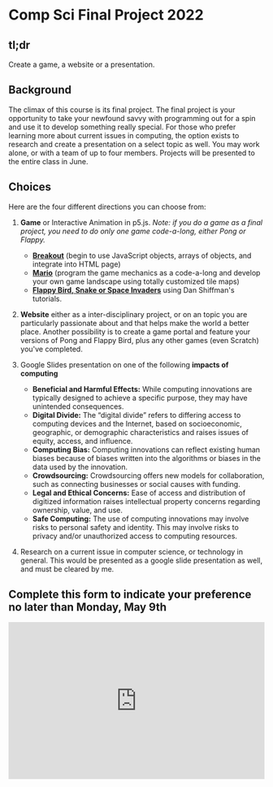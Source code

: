 # Comp Sci Final Project 2022

## tl;dr
Create a game, a website or a presentation.

## Background
The climax of this course is its final project. The final project is your opportunity to take your newfound savvy with programming out for a spin and use it to develop something really special.
For those who prefer learning more about current issues in computing, the option exists to research and create a presentation on a select topic as well. You may work alone, or with a team of up to four members.
Projects will be presented to the entire class in June.

## Choices
Here are the four different directions you can choose from:

1. **Game** or Interactive Animation in p5.js. 
*Note: if you do a game as a final project, you need to do only one game code-a-long, either Pong or Flappy.*
	- **[Breakout](https://cs50nestm.github.io/web/breakout2022/)** (begin to use JavaScript objects, arrays of objects, and integrate into HTML page)
	- **[Mario](https://cs50nestm.github.io/web/mario/)** (program the game mechanics as a code-a-long and develop your own game landscape using totally customized tile maps)
	- **[Flappy Bird, Snake or Space Invaders](https://thecodingtrain.com/CodingChallenges/115-snake-game-redux.html)** using Dan Shiffman's tutorials.

2. **Website** either as a inter-disciplinary project, or on an topic you are particularly passionate about and that helps make the world a better place. Another possibility is to create a game portal and feature your versions of Pong and Flappy Bird, plus any other games (even Scratch) you've completed.
3. Google Slides presentation on one of the following **impacts of computing**
	- **Beneficial and Harmful Effects:** While computing innovations are typically designed to achieve a specific purpose, they may have unintended consequences.
	- **Digital Divide:** The “digital divide” refers to differing access to computing devices and the Internet, based on socioeconomic, geographic, or demographic characteristics and raises issues of equity, access, and influence.
	- **Computing Bias:** Computing innovations can reflect existing human biases because of biases written into the algorithms or biases in the data used by the innovation.
	- **Crowdsourcing:** Crowdsourcing offers new models for collaboration, such as connecting businesses or social causes with funding.
	- **Legal and Ethical Concerns:** Ease of access and distribution of digitized information raises intellectual property concerns regarding ownership, value, and use.
	- **Safe Computing:** The use of computing innovations may involve risks to personal safety and identity. This may involve risks to privacy and/or unauthorized access to computing resources.
4. Research on a current issue in computer science, or technology in general. This would be presented as a google slide presentation as well, and must be cleared by me.

## Complete this form to indicate your preference no later than Monday, May 9th

<style type="text/css">
.iframe_container {
	position: relative;
	padding-bottom: 56.25%; 
	padding-top: 25px;
	height: 0;
	margin-bottom: 30px;
	background-color: #bdd4fb;
}

.iframe_container iframe {
	position: absolute;
	top: 0;
	left: 0;
	width: 100%;
	height: 100%;
}
</style>

<div class="iframe_container">
<iframe src="https://docs.google.com/forms/d/e/1FAIpQLSdL4hJrKhfnkmHQNTUOQwpA6Cvd7d8apG2MGUiHTiqIEzKy5w/viewform?embedded=true" width="1000" height="1119" frameborder="0" marginheight="0" marginwidth="0">Loading…</iframe>
</div>

